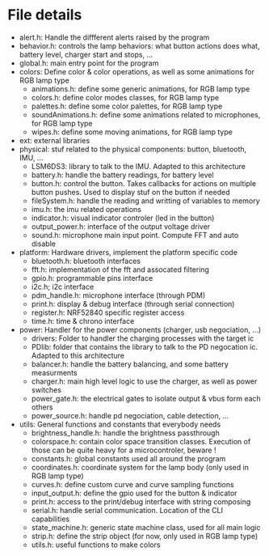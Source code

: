 # File details
- alert.h: Handle the diffferent alerts raised by the program
- behavior.h: controls the lamp behaviors: what button actions does what, battery level, charger start and stops, ...
- global.h: main entry point for the program
- colors: Define color & color operations, as well as some animations for RGB lamp type
    - animations.h: define some generic animations, for RGB lamp type
    - colors.h: define color modes classes, for RGB lamp type
    - palettes.h: define some color palettes, for RGB lamp type
    - soundAnimations.h: define some animations related to microphones, for RGB lamp type
    - wipes.h: define some moving animations, for RGB lamp type
- ext: external libraries
- physical: stuf related to the physical components: button, bluetooth, IMU, ...
    - LSM6DS3: library to talk to the IMU. Adapted to this architecture
    - battery.h: handle the battery readings, for battery level
    - button.h: control the button. Takes callbacks for actions on multiple button pushes. Used to display stuf on the button if needed
    - fileSystem.h: handle the reading and writting of variables to memory
    - imu.h: the imu related operations
    - indicator.h: visual indicator controler (led in the button)
    - output_power.h: interface of the output voltage driver
    - sound.h: microphone main input point. Compute FFT and auto disable
- platform: Hardware drivers, implement the platform specific code
    - bluetooth.h: bluetooth interfaces
    - fft.h: implementation of the fft and assocated filtering
    - gpio.h: programmable pins interface
    - i2c.h; i2c interface
    - pdm_handle.h: microphone interface (through PDM)
    - print.h: display & debug interface (through serial connection)
    - register.h: NRF52840 specific register access
    - time.h: time & chrono interface
- power: Handler for the power components (charger, usb negociation, ...)
    - drivers: Folder to handler the charging processes with the target ic
    - PDlib: folder that contains the library to talk to the PD negocation ic. Adapted to this architecture
    - balancer.h: handle the battery balancing, and some battery measurments
    - charger.h: main high level logic to use the charger, as well as power switches
    - power_gate.h: the electrical gates to isolate output & vbus form each others
    - power_source.h: handle pd negociation, cable detection, ...
- utils: General functions and constants that everybody needs
    - brightness_handle.h: handle the brightness passthrough
    - colorspace.h: contain color space transition classes. Execution of those can be quite heavy for a microcontroler, beware !
    - constants.h: global constants used all around the program
    - coordinates.h: coordinate system for the lamp body (only used in RGB lamp type)
    - curves.h: define custom curve and curve sampling functions
    - input_output.h: define the gpio used for the button & indicator
    - print.h: access to the print/debug interface with string composing
    - serial.h: handle serial communication. Location of the CLI capabilities
    - state_machine.h: generic state machine class, used for all main logic
    - strip.h: define the strip object (for now, only used in RGB lamp type)
    - utils.h: useful functions to make colors